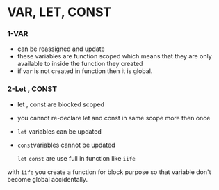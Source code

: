 # VAR, LET, CONST

### 1-VAR

- can be reassigned and update 
- these variables are function scoped which means that they are only available to inside the function they  created
- if `var` is not created in function then it is global. 

### 2-Let , CONST

- let , const are blocked scoped

- you cannot re-declare let and const in same scope more then once 

- `let` variables can be updated 

- `const`variables cannot be updated

  `let` `const` are use full in function like `iife`

with `iife` you create a function for block purpose so that variable don't become global accidentally. 

